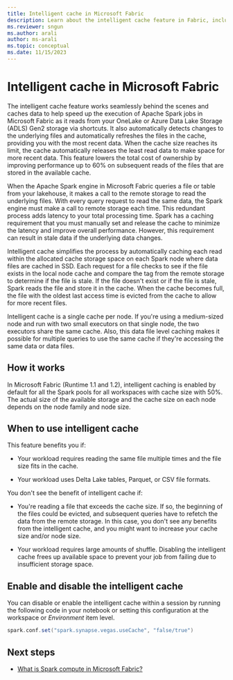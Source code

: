 ```yaml
---
title: Intelligent cache in Microsoft Fabric
description: Learn about the intelligent cache feature in Fabric, including when to use it and how to enable and disable it in a session.
ms.reviewer: sngun
ms.author: arali
author: ms-arali
ms.topic: conceptual
ms.date: 11/15/2023
---
```


# Intelligent cache in Microsoft Fabric

The intelligent cache feature works seamlessly behind the scenes and caches data to help speed up the execution of Apache Spark jobs in Microsoft Fabric as it reads from your OneLake or Azure Data Lake Storage (ADLS) Gen2 storage via shortcuts. It also automatically detects changes to the underlying files and automatically refreshes the files in the cache, providing you with the most recent data. When the cache size reaches its limit, the cache automatically releases the least read data to make space for more recent data. This feature lowers the total cost of ownership by improving performance up to 60% on subsequent reads of the files that are stored in the available cache.

When the Apache Spark engine in Microsoft Fabric queries a file or table from your lakehouse, it makes a call to the remote storage to read the underlying files. With every query request to read the same data, the Spark engine must make a call to remote storage each time. This redundant process adds latency to your total processing time. Spark has a caching requirement that you must manually set and release the cache to minimize the latency and improve overall performance. However, this requirement can result in stale data if the underlying data changes.

Intelligent cache simplifies the process by automatically caching each read within the allocated cache storage space on each Spark node where data files are cached in SSD. Each request for a file checks to see if the file exists in the local node cache and compare the tag from the remote storage to determine if the file is stale. If the file doesn't exist or if the file is stale, Spark reads the file and store it in the cache. When the cache becomes full, the file with the oldest last access time is evicted from the cache to allow for more recent files.

Intelligent cache is a single cache per node. If you're using a medium-sized node and run with two small executors on that single node, the two executors share the same cache. Also, this data file level caching makes it possible for multiple queries to use the same cache if they're accessing the same data or data files.

## How it works

In Microsoft Fabric (Runtime 1.1 and 1.2), intelligent caching is enabled by default for all the Spark pools for all workspaces with cache size with 50%. The actual size of the available storage and the cache size on each node depends on the node family and node size.

## When to use intelligent cache

This feature benefits you if:

- Your workload requires reading the same file multiple times and the file size fits in the cache.

- Your workload uses Delta Lake tables, Parquet, or CSV file formats.

You don't see the benefit of intelligent cache if:

- You're reading a file that exceeds the cache size. If so, the beginning of the files could be evicted, and subsequent queries have to refetch the data from the remote storage. In this case, you don't see any benefits from the intelligent cache, and you might want to increase your cache size and/or node size.

- Your workload requires large amounts of shuffle. Disabling the intelligent cache frees up available space to prevent your job from failing due to insufficient storage space.

## Enable and disable the intelligent cache 

You can disable or enable the intelligent cache within a session by running the following code in your notebook or setting this configuration at the workspace or _Environment_ item level.

```scala
spark.conf.set("spark.synapse.vegas.useCache", "false/true") 
```


## Next steps

- [What is Spark compute in Microsoft Fabric?](spark-compute.md)
